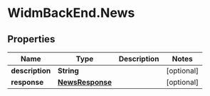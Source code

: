 # WidmBackEnd.News

## Properties

Name | Type | Description | Notes
------------ | ------------- | ------------- | -------------
**description** | **String** |  | [optional] 
**response** | [**NewsResponse**](NewsResponse.md) |  | [optional] 


